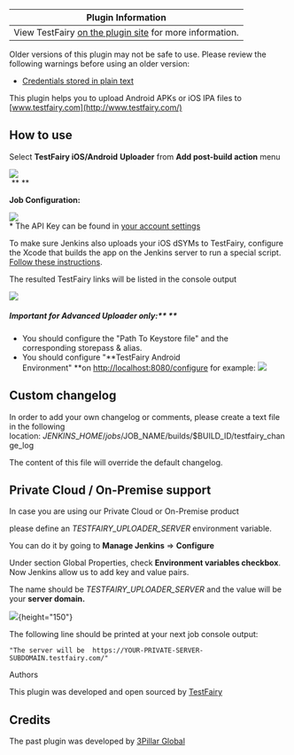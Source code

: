 | Plugin Information                                                                              |
|-------------------------------------------------------------------------------------------------|
| View TestFairy [on the plugin site](https://plugins.jenkins.io/TestFairy) for more information. |

Older versions of this plugin may not be safe to use. Please review the
following warnings before using an older version:

-   [Credentials stored in plain
    text](https://jenkins.io/security/advisory/2019-04-03/#SECURITY-1062)

This plugin helps you to upload Android APKs or iOS IPA files to
[www.testfairy.com](http://www.testfairy.com/)

## How to use

Select **TestFairy iOS/Android** **Uploader** from **Add post-build
action** menu

![](docs/images/add_post_build_action.png)  
 ** **

**Job Configuration:**

![](docs/images/Job_configuration.png)  
\* The API Key can be found in [your account
settings](https://app.testfairy.com/settings/)   

To make sure Jenkins also uploads your iOS dSYMs to TestFairy, configure
the Xcode that builds the app on the Jenkins server to run a special
script. [Follow these
instructions](https://docs.testfairy.com/iOS_SDK/How_To_Upload_dSYM.html#upload-dsym-from-xcode).

The resulted TestFairy links will be listed in the console output

![](docs/images/Screen_Shot_2015-02-02_at_11.53.44_AM.png)

##### **Important** **for Advanced Uploader only:**** **

-   You should configure the "Path To Keystore file" and the
    corresponding storepass & alias.
-   You should configure "**TestFairy Android
    Environment" **on <http://localhost:8080/configure> for example:
    ![](docs/images/android_environment.png)

## Custom changelog

In order to add your own changelog or comments, please create a text
file in the following
location: $JENKINS\_HOME/jobs/$JOB\_NAME/builds/$BUILD\_ID/testfairy\_change\_log

The content of this file will override the default changelog.

## Private Cloud / On-Premise support 

In case you are using our Private Cloud or On-Premise product

please define an *TESTFAIRY\_UPLOADER\_SERVER* environment variable.

You can do it by going to **Manage Jenkins** =\> **Configure**

Under section Global Properties, check **Environment
variables checkbox**. Now Jenkins allow us to add key and value pairs.

The name should be *TESTFAIRY\_UPLOADER\_SERVER* and the value will be
your **server domain.**

![](docs/images/image2018-5-22_13:37:46.png){height="150"}

The following line should be printed at your next job console output: 

``` console-output
"The server will be  https://YOUR-PRIVATE-SERVER-SUBDOMAIN.testfairy.com/"
```

  
  
Authors

This plugin was developed and open sourced
by [TestFairy](http://testfairy.com/)

## Credits

The past plugin was developed by [3Pillar
Global](http://www.3pillarglobal.com/)
